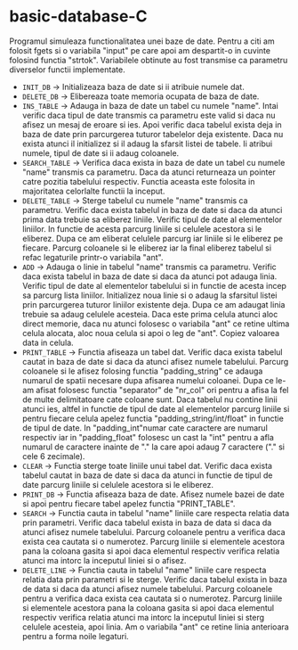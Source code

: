 # basic-database-C
Programul simuleaza functionalitatea unei baze de date. Pentru a citi am folosit fgets si o variabila "input" pe 
care apoi am despartit-o in cuvinte folosind functia "strtok". Variabilele obtinute au fost transmise ca parametru diverselor
functii implementate.
* `INIT_DB` -> Initializeaza baza de date si ii atribuie numele dat.
* `DELETE_DB` -> Elibereaza toate memoria ocupata de baza de date.
* `INS_TABLE` -> Adauga in baza de date un tabel cu numele "name". Intai verific daca tipul de date transmis ca parametru este 
	valid si daca nu afisez un mesaj de eroare si ies. Apoi verific daca tabelul exista deja in baza de date prin parcurgerea
	tuturor tabelelor deja existente. Daca nu exista atunci il initializez si il adaug la sfarsit listei de tabele. Ii atribui
	numele, tipul de date si ii adaug coloanele.
* `SEARCH_TABLE` -> Verifica daca exista in baza de date un tabel cu numele "name" transmis ca parametru. Daca da atunci returneaza
	un pointer catre pozitia tabelului respectiv. Functia aceasta este folosita in majoritatea celorlalte functii la inceput. 
* `DELETE_TABLE` -> Sterge tabelul cu numele "name" transmis ca parametru. Verific daca exista tabelul in baza de date si daca da
	atunci prima data trebuie sa eliberez liniile. Verific tipul de date al elementelor liniilor. In functie de acesta parcurg 
	liniile si celulele acestora si le eliberez. Dupa ce am eliberat celulele parcurg iar liniile si le eliberez pe fiecare. 
	Parcurg coloanele si le eliberez iar la final eliberez tabelul si refac legaturile printr-o variabila "ant".
* `ADD` -> Adauga o linie in tabelul "name" transmis ca parametru. Verific daca exista tabelul in baza de date si daca da atunci 
	pot adauga linia. Verific tipul de date al elementelor tabelului si in functie de acesta incep sa parcurg lista liniilor.
	Initializez noua linie si o adaug la sfarsitul listei prin parcurgerea tuturor liniilor existente deja. Dupa ce am adaugat 
	linia trebuie sa adaug celulele acesteia. Daca este prima celula atunci aloc direct memorie, daca nu atunci folosesc o 
	variabila "ant" ce retine ultima celula alocata, aloc noua celula si apoi o leg de "ant". Copiez valoarea data in celula.
* `PRINT_TABLE` -> Functia afiseaza un tabel dat. Verific daca exista tabelul cautat in baza de date si daca da atunci afisez
	numele tabelului. Parcurg coloanele si le afisez folosing functia "padding_string" ce adauga numarul de spatii necesare
	dupa afisarea numelui coloanei. Dupa ce le-am afisat folosesc functia "separator" de "nr_col" ori pentru a afisa la
	fel de multe delimitatoare cate coloane sunt. Daca tabelul nu contine linii atunci ies, altfel in functie de tipul de
	date al elementelor parcurg liniile si pentru fiecare celula apelez functia "padding_string/int/float" in functie
	de tipul de date. In "padding_int"numar cate caractere are numarul respectiv iar in "padding_float" folosesc un cast la
	"int" pentru a afla numarul de caractere inainte de "." la care apoi adaug 7 caractere ("." si cele 6 zecimale).
* `CLEAR` -> Functia sterge toate liniile unui tabel dat. Verific daca exista tabelul cautat in baza de date si daca da atunci
	in functie de tipul de date parcurg liniile si celulele acestora si le eliberez.
* `PRINT_DB` -> Functia afiseaza baza de date. Afisez numele bazei de date si apoi pentru fiecare tabel apelez functia "PRINT_TABLE".
* `SEARCH` -> Functia cauta in tabelul "name" liniile care respecta relatia data prin parametri. Verific daca tabelul exista in
	baza de data si daca da atunci afisez numele tabelului. Parcurg coloanele pentru a verifica daca exista cea cautata si
	o numerotez. Parcurg liniile si elementele acestora pana la coloana gasita si apoi daca elementul respectiv verifica
	relatia atunci ma intorc la inceputul liniei si o afisez.
* `DELETE_LINE` -> Functia cauta in tabelul "name" liniile care respecta relatia data prin parametri si le sterge. Verific
	daca tabelul exista in baza de data si daca da atunci afisez numele tabelului. Parcurg coloanele pentru a verifica
	daca exista cea cautata si o numerotez. Parcurg liniile si elementele acestora pana la coloana gasita si apoi daca
	elementul respectiv verifica relatia atunci ma intorc la inceputul liniei si sterg celulele acesteia, apoi linia. Am
	o variabila "ant" ce retine linia anterioara pentru a forma noile legaturi.


